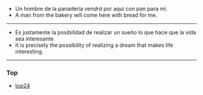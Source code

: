 

- Un hombre de la panadería *vendrá* por aquí con pan para mí.
- A man from the bakery will come here with bread for me.

---

- Es justamente la posibilidad de realizar un sueño lo que hace que la vida sea interesante
- It is precisely the possibility of realizing a dream that makes life interesting.

---

### Top

- [top24](./top24.md)
